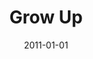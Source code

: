 ---
layout: message
category: message
series: "Grow Up"
title: "Grow Up"
date: 2011-01-01
message_id: 651
---